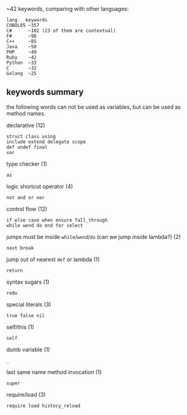 ~42 keywords, comparing with other languages:

    lang   keywords
    COBOL85 ~357
    C#      ~102 (23 of them are contextual)
    F#      ~98
    C++     ~85
    Java    ~50
    PHP     ~49
    Ruby    ~42
    Python  ~33
    C       ~32
    Golang  ~25

## keywords summary

the following words can not be used as variables, but can be used as method names.

declarative (12)

    struct class using
    include extend delegate scope
    def undef final
    var

type checker (1)

    as

logic shortcut operator (4)

    not and or xor

control flow (12)

    if else case when ensure fall_through
    while wend do end for select

jumps must be inside `while`/`wend`/`do` (can we jump inside lambda?) (2)

    next break

jump out of nearest `def` or lambda (1)

    return

syntax sugars (1)

    redo

special literals (3)

    true false nil

self/this (1)

    self

dumb variable (1)

    _

last same name method invocation (1)

    super

require/load (3)

    require load history_reload
